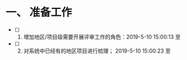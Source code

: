 # 一、 准备工作

- [ ] 1. 增加地区/项目级需要开展评审工作的角色：2019-5-10 15:00:13 至


- [ ] 2. 对系统中已经有的地区项目进行梳理；
2019-5-10 15:00:23 至

